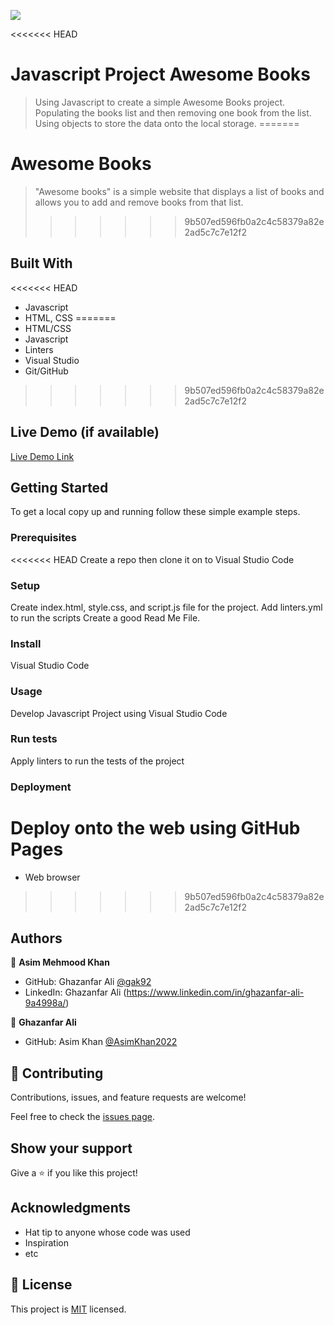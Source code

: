 ![](https://img.shields.io/badge/Microverse-blueviolet)

<<<<<<< HEAD
# Javascript Project Awesome Books

> Using Javascript to create a simple Awesome Books project. Populating the books list and then removing one book from the list. Using objects to store the data onto the local storage.
=======
# Awesome Books

> "Awesome books" is a simple website that displays a list of books and allows you to add and remove books from that list.
>>>>>>> 9b507ed596fb0a2c4c58379a82e2ad5c7c7e12f2


## Built With

<<<<<<< HEAD
- Javascript
- HTML, CSS
=======
- HTML/CSS
- Javascript
- Linters
- Visual Studio
- Git/GitHub
>>>>>>> 9b507ed596fb0a2c4c58379a82e2ad5c7c7e12f2

## Live Demo (if available)

[Live Demo Link](https://gak92.github.io/awesome_books/)


## Getting Started


To get a local copy up and running follow these simple example steps.

### Prerequisites
<<<<<<< HEAD
Create a repo then clone it on to Visual Studio Code

### Setup
Create index.html, style.css, and script.js file for the project. 
Add linters.yml to run the scripts
Create a good Read Me File. 

### Install
Visual Studio Code 

### Usage
Develop Javascript Project using Visual Studio Code

### Run tests
Apply linters to run the tests of the project

### Deployment
Deploy onto the web using GitHub Pages
=======
- Web browser
>>>>>>> 9b507ed596fb0a2c4c58379a82e2ad5c7c7e12f2


## Authors

👤 **Asim Mehmood Khan**

- GitHub: Ghazanfar Ali [@gak92](https://github.com/gak92)
- LinkedIn: Ghazanfar Ali (https://www.linkedin.com/in/ghazanfar-ali-9a4998a/)

👤 **Ghazanfar Ali**

- GitHub: Asim Khan [@AsimKhan2022](https://github.com/AsimKhan2022)


## 🤝 Contributing

Contributions, issues, and feature requests are welcome!

Feel free to check the [issues page](../../issues/).

## Show your support

Give a ⭐️ if you like this project!

## Acknowledgments

- Hat tip to anyone whose code was used
- Inspiration
- etc

## 📝 License

This project is [MIT](./MIT.md) licensed.
